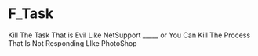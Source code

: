 # F_Task
Kill The Task That is Evil Like NetSupport _____ or You Can Kill The Process That Is Not Responding LIke PhotoShop

